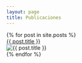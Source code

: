 ```yaml
---
layout: page
title: Publicaciones
---
```

<div class="grid-container">
  {% for post in site.posts %}
  <article class="post-listing">
    <a class="post-title" href="{{ post.url }}">{{ post.title }}</a>
    <div class="album-art-container">
      <div class="album-art-frame">
        <img class="album-art" src="{{ post.image }}" alt="{{ post.title }}">
      </div>
    </div>
  </article>
  {% endfor %}
</div>